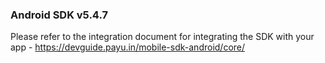 
### Android SDK v5.4.7

Please refer to the integration document for integrating the SDK with your app - 
https://devguide.payu.in/mobile-sdk-android/core/
